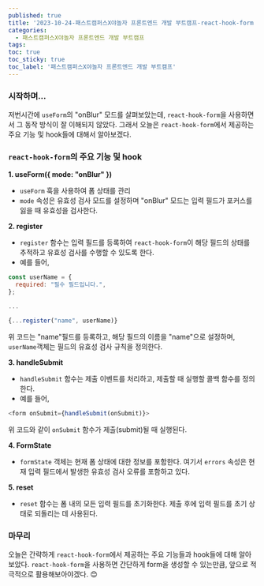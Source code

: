 ```yaml
---
published: true
title: '2023-10-24-패스트캠퍼스X야놀자 프론트엔드 개발 부트캠프-react-hook-form 더 알아보기'
categories:
  - 패스트캠퍼스X야놀자 프론트엔드 개발 부트캠프
tags:
toc: true
toc_sticky: true
toc_label: '패스트캠퍼스X야놀자 프론트엔드 개발 부트캠프'
---
```


### 시작하며...

저번시간에 `useForm`의 "onBlur" 모드를 살펴보았는데, `react-hook-form`을 사용하면서 그 동작 방식이 잘 이해되지 않았다. 그래서 오늘은 `react-hook-form`에서 제공하는 주요 기능 및 hook들에 대해서 알아보겠다.

### `react-hook-form`의 주요 기능 및 hook

**1. useForm({ mode: "onBlur" })**

- `useForm` 훅을 사용하여 폼 상태를 관리
- `mode` 속성은 유효성 검사 모드를 설정하며 "onBlur" 모드는 입력 필드가 포커스를 잃을 때 유효성을 검사한다.

**2. register**

- `register` 함수는 입력 필드를 등록하여 `react-hook-form`이 해당 필드의 상태를 추적하고 유효성 검사를 수행할 수 있도록 한다.
- 예를 들어,

```javascript
const userName = {
  required: "필수 필드입니다.",
};

...

{...register("name", userName)}
```

위 코드는 "name"필드를 등록하고, 해당 필드의 이름을 "name"으로 설정하며, `userName`객체는 필드의 유효성 검사 규칙을 정의한다.

**3. handleSubmit**

- `handleSubmit` 함수는 제출 이벤트를 처리하고, 제출할 때 실행할 콜백 함수를 정의한다.
- 예를 들어,

```javascript
<form onSubmit={handleSubmit(onSubmit)}>
```

위 코드와 같이 `onSubmit` 함수가 제출(submit)될 때 실행된다.

**4. FormState**

- `formState` 객체는 현재 폼 상태에 대한 정보를 포함한다. 여기서 `errors` 속성은 현재 입력 필드에서 발생한 유효성 검사 오류를 포함하고 있다.

**5. reset**

- `reset` 함수는 폼 내의 모든 입력 필드를 초기화한다. 제출 후에 입력 필드를 초기 상태로 되돌리는 데 사용된다.

### 마무리

오늘은 간략하게 `react-hook-form`에서 제공하는 주요 기능들과 hook들에 대해 알아보았다. `react-hook-form`을 사용하면 간단하게 form을 생성할 수 있는만큼, 앞으로 적극적으로 활용해보아야겠다. 😊
